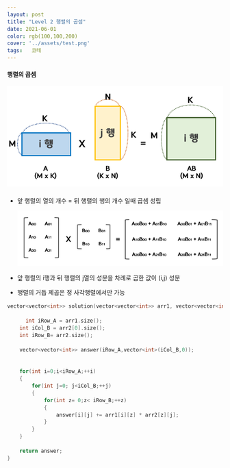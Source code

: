 ```yaml
---
layout: post
title: "Level 2 행렬의 곱셈"
date: 2021-06-01 
color: rgb(100,100,200)
cover: '../assets/test.png'
tags:	코테 
---
```




#### 행렬의 곱셈

#### ![MatrixMultiple](https://github.com/DDusy/DDusy.github.io/blob/main/assets/MatrixMultiple.png?raw=true)



- 앞 행렬의 열의 개수 = 뒤 행렬의 행의 개수 일때 곱셈 성립

  ![MatrixMultiple2](https://github.com/DDusy/DDusy.github.io/blob/main/assets/MatrixMultiple2.png?raw=true)

- 앞 행렬의 i행과 뒤 행렬의 j열의 성분을 차례로 곱한 값이  (i,j) 성분 

- 행렬의 거듭 제곱은 정 사각행렬에서만 가능



```c++
vector<vector<int>> solution(vector<vector<int>> arr1, vector<vector<int>> arr2) {
    
      int iRow_A = arr1.size(); 
    int iCol_B = arr2[0].size(); 
    int iRow_B= arr2.size();
    
    vector<vector<int>> answer(iRow_A,vector<int>(iCol_B,0));
    

    for(int i=0;i<iRow_A;++i)
    {
        for(int j=0; j<iCol_B;++j)      
        {
            for(int z= 0;z< iRow_B;++z)
            {
                answer[i][j] += arr1[i][z] * arr2[z][j];   
            }
        }
    }
    
    return answer;
}
```

